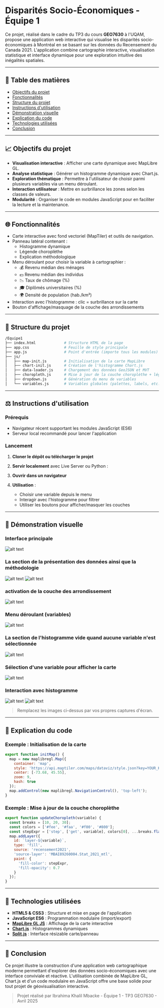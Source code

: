 # Disparités Socio-Économiques - Équipe 1

Ce projet, réalisé dans le cadre du TP3 du cours **GEO7630** à l'UQAM, propose une application web interactive qui visualise les disparités socio-économiques à Montréal en se basant sur les données du Recensement du Canada 2021. L'application combine cartographie interactive, visualisation statistique et interface dynamique pour une exploration intuitive des inégalités spatiales.

---

## 📅 Table des matières

- [Objectifs du projet](#objectifs-du-projet)
- [Fonctionnalités](#fonctionnalités)
- [Structure du projet](#structure-du-projet)
- [Instructions d'utilisation](#instructions-dutilisation)
- [Démonstration visuelle](#démonstration-visuelle)
- [Explication du code](#explication-du-code)
- [Technologies utilisées](#technologies-utilisées)
- [Conclusion](#conclusion)

---

## 📈 Objectifs du projet

- **Visualisation interactive** : Afficher une carte dynamique avec MapLibre GL.
- **Analyse statistique** : Générer un histogramme dynamique avec Chart.js.
- **Exploration thématique** : Permettre à l'utilisateur de choisir parmi plusieurs variables via un menu déroulant.
- **Interaction utilisateur** : Mettre en surbrillance les zones selon les classes de valeurs.
- **Modularité** : Organiser le code en modules JavaScript pour en faciliter la lecture et la maintenance.

---

## 🌐 Fonctionnalités

- Carte interactive avec fond vectoriel (MapTiler) et outils de navigation.
- Panneau latéral contenant :
  - Histogramme dynamique
  - Légende choroplèthe
  - Explication méthodologique
- Menu déroulant pour choisir la variable à cartographier :
  - 💰 Revenu médian des ménages
  - 💵 Revenu médian des individus
  - 📉 Taux de chômage (%)
  - 🎓 Diplômés universitaires (%)
  - 🌍 Densité de population (hab./km²)
- Interaction avec l'histogramme : clic = surbrillance sur la carte
- Bouton d'affichage/masquage de la couche des arrondissements

---

## 📁 Structure du projet

```bash
/Equipe1
├── index.html             # Structure HTML de la page
├── app.css                # Feuille de style principale
├── app.js                 # Point d'entrée (importe tous les modules)
├── js/
│   ├── map-init.js        # Initialisation de la carte MapLibre
│   ├── chart-init.js      # Création de l'histogramme Chart.js
│   ├── data-loader.js     # Chargement des données GeoJSON et MVT
│   ├── choropleth.js      # Mise à jour de la couche choroplèthe + légende
│   ├── dropdown.js        # Génération du menu de variables
│   └── variables.js       # Variables globales (palettes, labels, etc.)
```

---

## ⚖️ Instructions d'utilisation

### Prérequis
- Navigateur récent supportant les modules JavaScript (ES6)
- Serveur local recommandé pour lancer l'application

### Lancement
1. **Cloner le dépôt ou télécharger le projet**

2. **Servir localement** avec Live Server ou Python :

3. **Ouvrir dans un navigateur** 

4. **Utilisation** :
   - Choisir une variable depuis le menu
   - Interagir avec l'histogramme pour filtrer
   - Utiliser les boutons pour afficher/masquer les couches

---

## 🎨 Démonstration visuelle






### Interface principale
![alt text](image.png)



### La section de la présentation des données ainsi que la méthodologie
![alt text](image-7.png)
![alt text](image-8.png)


### activation de la couche des arrondissement 
![alt text](image-1.png)



### Menu déroulant (variables)
![alt text](image-2.png)



### La section de l'histogramme vide quand aucune variable n'est sélectionnée
![alt text](image-3.png)



### Sélection d'une variable pour afficher la carte 
![alt text](image-4.png)



### Interaction avec histogramme
![alt text](image-5.png)
![alt text](image-6.png)





> Remplacez les images ci-dessus par vos propres captures d'écran.

---

## 📃 Explication du code

### Exemple : Initialisation de la carte
```js
export function initMap() {
  map = new maplibregl.Map({
    container: 'map',
    style: 'https://api.maptiler.com/maps/dataviz/style.json?key=YOUR_KEY',
    center: [-73.68, 45.55],
    zoom: 9,
    hash: true
  });
  map.addControl(new maplibregl.NavigationControl(), 'top-left');
}
```

### Exemple : Mise à jour de la couche choroplèthe
```js
export function updateChoropleth(variable) {
  const breaks = [10, 20, 30];
  const colors = ['#fee', '#faa', '#f00', '#800'];
  const stepExpr = ['step', ['get', variable], colors[0], ...breaks.flatMap((b, i) => [b, colors[i + 1]])];
  map.addLayer({
    id: `layer-${variable}`,
    type: 'fill',
    source: 'recensement2021',
    'source-layer': 'MBAI89260004.Stat_2021_mtl',
    paint: {
      'fill-color': stepExpr,
      'fill-opacity': 0.7
    }
  });
}
```

---

## 🚀 Technologies utilisées

- **HTML5 & CSS3** : Structure et mise en page de l'application
- **JavaScript ES6** : Programmation modulaire (import/export)
- **[MapLibre GL JS](https://maplibre.org/)** : Affichage de la carte interactive
- **[Chart.js](https://www.chartjs.org/)** : Histogrammes dynamiques
- **[Split.js](https://split.js.org/)** : Interface résizable carte/panneau

---

## 🙌 Conclusion

Ce projet illustre la construction d'une application web cartographique moderne permettant d'explorer des données socio-économiques avec une interface conviviale et réactive. L'utilisation combinée de MapLibre GL, Chart.js et d'un code modulaire en JavaScript offre une base solide pour tout projet de géovisualisation interactive.

> Projet réalisé par Ibrahima Khalil Mbacke - Équipe 1 - TP3 GEO7630 - Avril 2025

